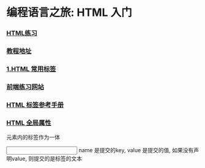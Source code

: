 # 编程语言之旅: HTML 入门

### [HTML练习](https://www.freecodecamp.org/learn/2022/responsive-web-design/learn-html-by-building-a-cat-photo-app/step-1)

### [教程地址](https://www.runoob.com/html/html-tutorial.html)

### [1.HTML 常用标签](1-basic_html_practice.html)

### [前端练习网站](https://icodethis.com/app)

### [HTML 标签参考手册](https://www.runoob.com/tags/html-reference.html)

### [HTML 全局属性](https://www.runoob.com/tags/ref-standardattributes.html)

<label> 元素内的标签作为一体

<input> name 是提交的key, value 是提交的值, 如果没有声明value, 则提交的是标签的文本
